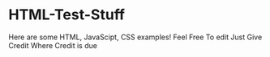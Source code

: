 # HTML-Test-Stuff
Here are some HTML, JavaScipt, CSS examples! Feel Free To edit Just Give Credit Where Credit is due

